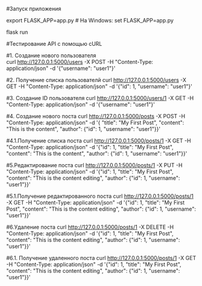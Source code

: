 #Запуск приложения

export FLASK_APP=app.py     # На Windows: set FLASK_APP=app.py

flask run



#Тестирование API с помощью cURL

#1. Создание нового пользователя  
curl http://127.0.0.1:5000/users -X POST -H "Content-Type: application/json" -d '{"username": "user1"}'


#2. Получение списка пользователй
curl http://127.0.0.1:5000/users -X GET -H "Content-Type: application/json" -d '{"id": 1, "username": "user1"}'


#3. Создание ID пользователя 
curl http://127.0.0.1:5000/users/1 -X GET -H "Content-Type: application/json" -d '{"username": "user1"}'


#4. Создание нового поста
curl http://127.0.0.1:5000/posts -X POST -H "Content-Type: application/json" -d '{ "title": "My First Post", "content": "This is the content", "author": {"id": 1, "username": "user1"}}'

#4.1.Получение списка поста
curl http://127.0.0.1:5000/posts/1 -X GET -H "Content-Type: application/json" -d '{"id": 1, "title": "My First Post", "content": "This is the content", "author": {"id": 1, "username": "user1"}}'


#5.Редактирование поста
curl http://127.0.0.1:5000/posts/1 -X PUT -H "Content-Type: application/json" -d '{"id": 1, "title": "My First Post", "content": "This is the content editing", "author": {"id": 1, "username": "user1"}}'

#5.1.Получение редактированного поста
curl http://127.0.0.1:5000/posts/1 -X GET -H "Content-Type: application/json" -d '{"id": 1, "title": "My First Post", "content": "This is the content editing", "author": {"id": 1, "username": "user1"}}'


#6.Удаление поста
curl http://127.0.0.1:5000/posts/1 -X DELETE -H "Content-Type: application/json" -d '{"id": 1, "title": "My First Post", "content": "This is the content editing", "author": {"id": 1, "username": "user1"}}'

#6.1. Получение удаленного поста
curl http://127.0.0.1:5000/posts/1 -X GET -H "Content-Type: application/json" -d '{"id": 1, "title": "My First Post", "content": "This is the content editing", "author": {"id": 1, "username": "user1"}}'
